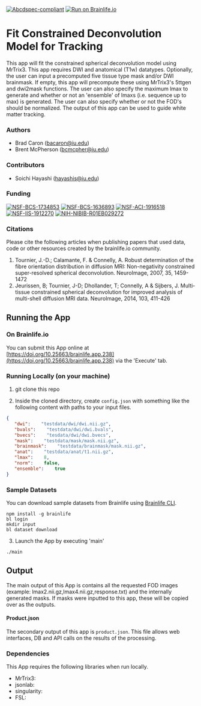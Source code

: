 [![Abcdspec-compliant](https://img.shields.io/badge/ABCD_Spec-v1.1-green.svg)](https://github.com/brain-life/abcd-spec)
[![Run on Brainlife.io](https://img.shields.io/badge/Brainlife-brainlife.app.238-blue.svg)](https://doi.org/10.25663/brainlife.app.238)

# Fit Constrained Deconvolution Model for Tracking 

This app will fit the constrained spherical deconvolution model using MrTrix3. This app requires DWI and anatomical (T1w) datatypes. Optionally, the user can input a precomputed five tissue type mask and/or DWI brainmask. If empty, this app will precompute these using MrTrix3's 5ttgen and dwi2mask functions. The user can also specify the maximum lmax to generate and whether or not an 'ensemble' of lmaxs (i.e. sequence up to max) is generated. The user can also specify whether or not the FOD's should be normalized. The output of this app can be used to guide white matter tracking. 

### Authors 

- Brad Caron (bacaron@iu.edu)
- Brent McPherson (bcmcpher@iu.edu) 

### Contributors 

- Soichi Hayashi (hayashis@iu.edu) 

### Funding 

[![NSF-BCS-1734853](https://img.shields.io/badge/NSF_BCS-1734853-blue.svg)](https://nsf.gov/awardsearch/showAward?AWD_ID=1734853)
[![NSF-BCS-1636893](https://img.shields.io/badge/NSF_BCS-1636893-blue.svg)](https://nsf.gov/awardsearch/showAward?AWD_ID=1636893)
[![NSF-ACI-1916518](https://img.shields.io/badge/NSF_ACI-1916518-blue.svg)](https://nsf.gov/awardsearch/showAward?AWD_ID=1916518)
[![NSF-IIS-1912270](https://img.shields.io/badge/NSF_IIS-1912270-blue.svg)](https://nsf.gov/awardsearch/showAward?AWD_ID=1912270)
[![NIH-NIBIB-R01EB029272](https://img.shields.io/badge/NIH_NIBIB-R01EB029272-green.svg)](https://grantome.com/grant/NIH/R01-EB029272-01)

### Citations 

Please cite the following articles when publishing papers that used data, code or other resources created by the brainlife.io community. 

1. Tournier, J.-D.; Calamante, F. & Connelly, A. Robust determination of the fibre orientation distribution in diffusion MRI: Non-negativity constrained super-resolved spherical deconvolution. NeuroImage, 2007, 35, 1459-1472
2. Jeurissen, B; Tournier, J-D; Dhollander, T; Connelly, A & Sijbers, J. Multi-tissue constrained spherical deconvolution for improved analysis of multi-shell diffusion MRI data. NeuroImage, 2014, 103, 411-426 

## Running the App 

### On Brainlife.io 

You can submit this App online at [https://doi.org/10.25663/brainlife.app.238](https://doi.org/10.25663/brainlife.app.238) via the 'Execute' tab. 

### Running Locally (on your machine) 

1. git clone this repo 

2. Inside the cloned directory, create `config.json` with something like the following content with paths to your input files. 

```json 
{
   "dwi":    "testdata/dwi/dwi.nii.gz",
   "bvals":    "testdata/dwi/dwi.bvals",
   "bvecs":    "tesdata/dwi/dwi.bvecs",
   "mask":    "testdata/mask/mask.nii.gz",
   "brainmask":    "testdata/brainmask/mask.nii.gz",
   "anat":    "testdata/anat/t1.nii.gz",
   "lmax":    8,
   "norm":    false,
   "ensemble":    true
} 
``` 

### Sample Datasets 

You can download sample datasets from Brainlife using [Brainlife CLI](https://github.com/brain-life/cli). 

```
npm install -g brainlife 
bl login 
mkdir input 
bl dataset download 
``` 

3. Launch the App by executing 'main' 

```bash 
./main 
``` 

## Output 

The main output of this App is contains all the requested FOD images (example: lmax2.nii.gz,lmax4.nii.gz,response.txt) and the internally generated masks. If masks were inputted to this app, these will be copied over as the outputs. 

#### Product.json 

The secondary output of this app is `product.json`. This file allows web interfaces, DB and API calls on the results of the processing. 

### Dependencies 

This App requires the following libraries when run locally. 

- MrTrix3: 
- jsonlab: 
- singularity: 
- FSL: 
